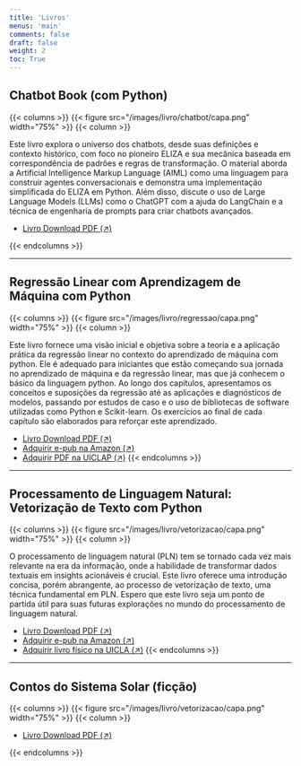 ```yaml
---
title: 'Livros'
menus: 'main'
comments: false
draft: false
weight: 2
toc: True
---
```


## Chatbot Book (com Python)

{{< columns >}}
{{< figure src="/images/livro/chatbot/capa.png" width="75%" >}}
{{< column >}}



Este livro explora o universo dos chatbots, desde suas definições e contexto histórico, com foco no pioneiro ELIZA e sua mecânica baseada em correspondência de padrões e regras de transformação. O material aborda a Artificial Intelligence Markup Language (AIML) como uma linguagem para construir agentes conversacionais e demonstra uma implementação simplificada do ELIZA em Python. Além disso, discute o uso de Large Language Models (LLMs) como o ChatGPT com a ajuda do LangChain e a técnica de engenharia de prompts para criar chatbots avançados. 

- [Livro Download PDF (↗)](/images/livro/chatbot/chatbot.pdf) 

{{< endcolumns >}}

---

## Regressão Linear com Aprendizagem de Máquina com Python

{{< columns >}}
{{< figure src="/images/livro/regressao/capa.png" width="75%" >}}
{{< column >}}
  
Este livro fornece uma visão inicial e objetiva sobre a teoria e a aplicação prática da regressão linear no contexto do aprendizado de máquina com python. Ele é adequado para iniciantes que estão começando sua jornada no aprendizado de máquina e da regressão linear, mas que já conhecem o básico da linguagem python. Ao longo dos capítulos, apresentamos os conceitos e suposições da regressão até as aplicações e diagnósticos de modelos, passando por estudos de caso e o uso de bibliotecas de software utilizadas como Python e Scikit-learn. Os exercícios ao final de cada capítulo são elaborados para reforçar este aprendizado.

- [Livro Download PDF (↗)](/images/livro/regressao/regressao.pdf) 
- [Adquirir e-pub na Amazon (↗)](https://www.amazon.com.br/gp/product/B0DCT4M7GH) 
- [Adquirir PDF na UICLAP (↗)](https://loja.uiclap.com/titulo/ua63343/) 
{{< endcolumns >}}

---

## Processamento de Linguagem Natural: Vetorização de Texto com Python

{{< columns >}}
{{< figure src="/images/livro/vetorizacao/capa.png" width="75%" >}}
{{< column >}}

O processamento de linguagem natural (PLN) tem se tornado cada vez mais relevante na era da informação, onde a habilidade de transformar dados textuais em insights acionáveis é crucial. Este livro oferece uma introdução concisa, porém abrangente, ao processo de vetorização de texto, uma técnica fundamental em PLN. Espero que este livro seja um ponto de partida útil para 
suas futuras explorações no mundo do processamento de linguagem natural.

- [Livro Download PDF (↗)](/images/livro/vetorizacao/vetorizacao.pdf) 
- [Adquirir e-pub na Amazon (↗)](https://www.amazon.com.br/gp/product/B0DGB9W7MW)
- [Adquirir livro físico na UICLA (↗)](https://loja.uiclap.com/titulo/ua65564)
{{< endcolumns >}}


---

## Contos do Sistema Solar (ficção)

{{< columns >}}
{{< figure src="/images/livro/vetorizacao/capa.png" width="75%" >}}
{{< column >}}

- [Livro Download PDF (↗)](/images/livro/contos/contos.pdf) 

{{< endcolumns >}}

